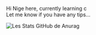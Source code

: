 Hi Nige here, 
currently learning c <br>
Let me know if you have any tips...

![Les Stats GitHub de Anurag](https://github-readme-stats.vercel.app/api?username=NigeParis&show_icons=true&theme=radical)
